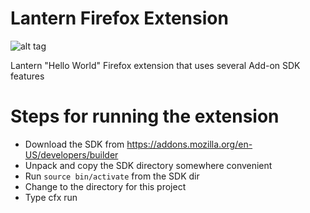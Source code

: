 # Lantern Firefox Extension

![alt tag](https://raw.githubusercontent.com/getlantern/firefox-extension/master/screenshot.png)

Lantern "Hello World" Firefox extension that uses several Add-on SDK features

# Steps for running the extension
* Download the SDK from https://addons.mozilla.org/en-US/developers/builder
* Unpack and copy the SDK directory somewhere convenient
* Run ``source bin/activate`` from the SDK dir
* Change to the directory for this project
* Type cfx run
